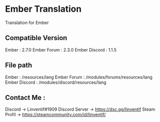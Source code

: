 # Ember Translation
Translation for Ember


## Compatible Version

Ember : 2.7.0
Ember Forum : 2.3.0
Ember Discord : 1.1.5


## File path
Ember : /resources/lang
Ember Forum : /modules/forums/resources/lang
Ember Discord : /modules/discord/resources/lang


## Contact Me :

Discord -> Linventif#1909
Discord Server -> https://dsc.gg/linventif
Steam Profil -> https://steamcommunity.com/id/linventif/